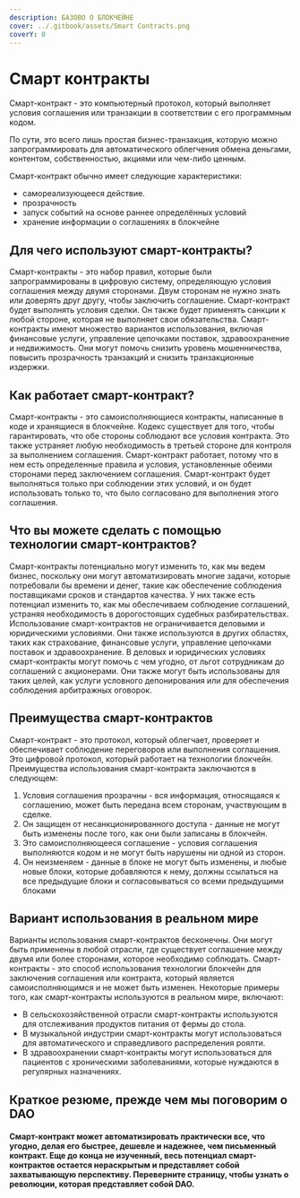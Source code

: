 ```yaml
---
description: БАЗОВО О БЛОКЧЕЙНЕ
cover: ../.gitbook/assets/Smart Contracts.png
coverY: 0
---
```


# Смарт контракты

Смарт-контракт - это компьютерный протокол, который выполняет условия соглашения или транзакции в соответствии с его программным кодом.

По сути, это всего лишь простая бизнес-транзакция, которую можно запрограммировать для автоматического облегчения обмена деньгами, контентом, собственностью, акциями или чем-либо ценным.

Смарт-контракт обычно имеет следующие характеристики:

* самореализующееся действие.
* прозрачность
* запуск событий на основе раннее определённых условий&#x20;
* хранение информации о соглашениях в блокчейне

## Для чего используют смарт-контракты?

Смарт-контракты - это набор правил, которые были запрограммированы в цифровую систему, определяющую условия соглашения между двумя сторонами. Двум сторонам не нужно знать или доверять друг другу, чтобы заключить соглашение. Смарт-контракт будет выполнять условия сделки. Он также будет применять санкции к любой стороне, которая не выполняет свои обязательства. Смарт-контракты имеют множество вариантов использования, включая финансовые услуги, управление цепочками поставок, здравоохранение и недвижимость. Они могут помочь снизить уровень мошенничества, повысить прозрачность транзакций и снизить транзакционные издержки.

## Как работает смарт-контракт?

Смарт-контракты - это самоисполняющиеся контракты, написанные в коде и хранящиеся в блокчейне. Кодекс существует для того, чтобы гарантировать, что обе стороны соблюдают все условия контракта. Это также устраняет любую необходимость в третьей стороне для контроля за выполнением соглашения. Смарт-контракт работает, потому что в нем есть определенные правила и условия, установленные обеими сторонами перед заключением соглашения. Смарт-контракт будет выполняться только при соблюдении этих условий, и он будет использовать только то, что было согласовано для выполнения этого соглашения.

## Что вы можете сделать с помощью технологии смарт-контрактов?

Смарт-контракты потенциально могут изменить то, как мы ведем бизнес, поскольку они могут автоматизировать многие задачи, которые потребовали бы времени и денег, такие как обеспечение соблюдения поставщиками сроков и стандартов качества. У них также есть потенциал изменить то, как мы обеспечиваем соблюдение соглашений, устраняя необходимость в дорогостоящих судебных разбирательствах. Использование смарт-контрактов не ограничивается деловыми и юридическими условиями. Они также используются в других областях, таких как страхование, финансовые услуги, управление цепочками поставок и здравоохранение. В деловых и юридических условиях смарт-контракты могут помочь с чем угодно, от льгот сотрудникам до соглашений с акционерами. Они также могут быть использованы для таких целей, как услуги условного депонирования или для обеспечения соблюдения арбитражных оговорок.

## Преимущества смарт-контрактов

Смарт-контракт - это протокол, который облегчает, проверяет и обеспечивает соблюдение переговоров или выполнения соглашения. Это цифровой протокол, который работает на технологии блокчейн. Преимущества использования смарт-контракта заключаются в следующем:&#x20;

1. Условия соглашения прозрачны - вся информация, относящаяся к соглашению, может быть передана всем сторонам, участвующим в сделке.
2. Он защищен от несанкционированного доступа - данные не могут быть изменены после того, как они были записаны в блокчейн.
3. Это самоисполняющееся соглашение - условия соглашения выполняются кодом и не могут быть нарушены ни одной из сторон.
4. Он неизменяем - данные в блоке не могут быть изменены, и любые новые блоки, которые добавляются к нему, должны ссылаться на все предыдущие блоки и согласовываться со всеми предыдущими блоками

## Вариант использования в реальном мире

Варианты использования смарт-контрактов бесконечны. Они могут быть применены в любой отрасли, где существует соглашение между двумя или более сторонами, которое необходимо соблюдать. Смарт-контракты - это способ использования технологии блокчейн для заключения соглашения или контракта, который является самоисполняющимся и не может быть изменен. Некоторые примеры того, как смарт-контракты используются в реальном мире, включают:

* В сельскохозяйственной отрасли смарт-контракты используются для отслеживания продуктов питания от фермы до стола.
* В музыкальной индустрии смарт-контракты могут использоваться для автоматического и справедливого распределения роялти.
* В здравоохранении смарт-контракты могут использоваться для пациентов с хроническими заболеваниями, которые нуждаются в регулярных назначениях.

## Краткое резюме, прежде чем мы поговорим о DAO

#### Смарт-контракт может автоматизировать практически все, что угодно, делая его быстрее, дешевле и надежнее, чем письменный контракт. Еще до конца не изученный, весь потенциал смарт-контрактов остается нераскрытым и представляет собой захватывающую перспективу. Переверните страницу, чтобы узнать о революции, которая представляет собой DAO.
